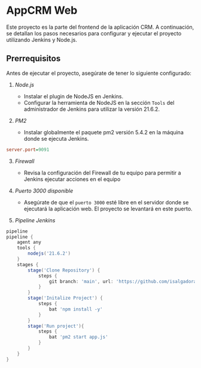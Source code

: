 # AppCRM Web

Este proyecto es la parte del frontend de la aplicación CRM. A continuación, se detallan los pasos necesarios para configurar y ejecutar el proyecto utilizando Jenkins y Node.js.

## Prerrequisitos

Antes de ejecutar el proyecto, asegúrate de tener lo siguiente configurado:

1. *Node.js*
   - Instalar el plugin de NodeJS en Jenkins.
   - Configurar la herramienta de NodeJS en la sección `Tools` del administrador de Jenkins para utilizar la versión 21.6.2.

2. *PM2*
   - Instalar globalmente el paquete pm2 versión 5.4.2 en la máquina donde se ejecuta Jenkins.
```ini
server.port=9091
```
3. *Firewall*
    - Revisa la configuración del Firewall de tu equipo para permitir a Jenkins ejecutar acciones en el equipo 

4. *Puerto 3000 disponible*
   - Asegúrate de que el `puerto 3000` esté libre en el servidor donde se ejecutará la aplicación web. El proyecto se levantará en este puerto.

5. *Pipeline Jenkins*
```groovy
pipeline
pipeline {
    agent any
    tools {
        nodejs('21.6.2')
    }
    stages {
        stage('Clone Repository') {
            steps {
                git branch: 'main', url: 'https://github.com/isalgadoralf/appcrm-web.git'
            }
        }
        stage('Initalize Project') {
            steps {
                bat 'npm install -y'
            }
        }
        stage('Run project'){
            steps {
                bat 'pm2 start app.js'   
            }
        }
    }
}
```